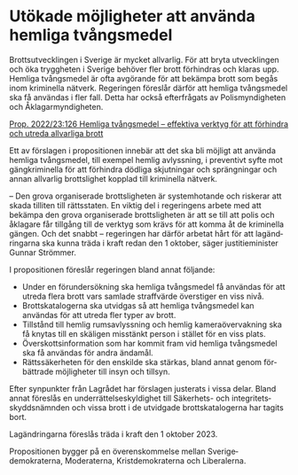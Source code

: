 # Utökade möjligheter att använda hemliga tvångsmedel

Brotts­utvecklingen i Sverige är mycket allvarlig. För att bryta utveck­lingen och öka trygg­heten i Sverige behöver fler brott för­hindras och klaras upp. Hemliga tvångs­medel är ofta avgörande för att bekämpa brott som begås inom krimi­nella nätverk. Regeringen föreslår därför att hemliga tvångs­­medel ska få användas i fler fall. Detta har också efter­­frågats av Polis­­myndig­heten och Åklagar­­myndig­­heten.

[Prop. 2022/23:126 Hemliga tvångsmedel – effektiva verktyg för att förhindra och utreda allvarliga brott](/rattsliga-dokument/proposition/2023/06/prop.-202223126 "Prop. 2022/23:126")

Ett av förslagen i proposi­tionen innebär att det ska bli möjligt att använda hemliga tvångs­medel, till exempel hemlig avlyss­­ning, i preventivt syfte mot gäng­­kriminella för att för­hindra dödliga skjut­­ningar och spräng­­ningar och annan allvarlig brotts­­lighet kopplad till krimi­­nella nätverk.

– Den grova organi­serade brotts­ligheten är system­hotande och riskerar att skada tilliten till rätts­staten. En viktig del i regeringens arbete med att bekämpa den grova organi­serade brottslig­heten är att se till att polis och åklagare får tillgång till de verktyg som krävs för att komma åt de krimi­nella gängen. Och det snabbt – regeringen har därför arbetat hårt för att lagänd­ringarna ska kunna träda i kraft redan den 1 oktober, säger justitie­minister Gunnar Strömmer.

I propositionen föreslår regeringen bland annat följande:

* Under en förunder­­sökning ska hemliga tvångs­­medel få användas för att utreda flera brott vars samlade straff­värde över­stiger en viss nivå.
* Brotts­katalogerna ska utvidgas så att hemliga tvångs­­medel kan användas för att utreda fler typer av brott.
* Tillstånd till hemlig rums­­avlyss­ning och hemlig kamera­­över­vak­ning ska få knytas till en skäligen misstänkt person i stället för en viss plats.
* Överskotts­information som har kommit fram vid hemliga tvångs­­medel ska få användas för andra ändamål.
* Rättssäkerheten för den enskilde ska stärkas, bland annat genom för­bättrade möjlig­heter till insyn och tillsyn.

Efter synpunkter från Lag­rådet har förslagen justerats i vissa delar. Bland annat föreslås en under­rättelse­skyldighet till Säkerhets- och integritets­skydds­nämnden och vissa brott i de utvidgade brotts­katalogerna har tagits bort.

Lagändringarna föreslås träda i kraft den 1 oktober 2023.

Propositionen bygger på en överens­­kommelse mellan Sverige­­demokraterna, Moderaterna, Krist­­demo­kraterna och Liberalerna.
